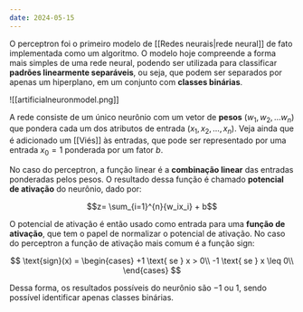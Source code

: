 ```yaml
---
date: 2024-05-15
---
```


O perceptron foi o primeiro modelo de [[Redes neurais|rede neural]] de fato implementada como um algoritmo. O modelo hoje compreende a forma mais simples de uma rede neural, podendo ser utilizada para classificar **padrões linearmente separáveis**, ou seja, que podem ser separados por apenas um hiperplano, em um conjunto com **classes binárias**.

![[artificialneuronmodel.png]]

A rede consiste de um único neurônio com um vetor de **pesos** $(w_1, w_2, \dots w_n)$ que pondera cada um dos atributos de entrada $(x_1, x_2, \dots, x_n)$. Veja ainda que é adicionado um [[Viés]] às entradas, que pode ser representado por uma entrada $x_0 = 1$ ponderada por um fator $b$.

No caso do perceptron, a função linear é a **combinação linear** das entradas ponderadas pelos pesos. O resultado dessa função é chamado **potencial de ativação** do neurônio, dado por:

$$z= \sum_{i=1}^{n}{w_ix_i} + b$$

O potencial de ativação é então usado como entrada para uma **função de ativação**, que tem o papel de normalizar o potencial de ativação. No caso do perceptron a função de ativação mais comum é a função $\text{sign}$:

$$
 \text{sign}(x) = \begin{cases}
+1 \text{ se  } x > 0\\
-1 \text{ se  } x \leq 0\\
\end{cases}
$$

Dessa forma, os resultados possíveis do neurônio são $-1$ ou $1$, sendo possível identificar apenas classes binárias.
